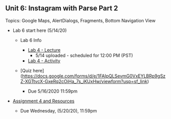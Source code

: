 ## Unit 6: Instagram with Parse Part 2
Topics: Google Maps, AlertDialogs, Fragments, Bottom Navigation View
* Lab 6 start here (5/14/20)
  * Lab 6 Info
     * [Lab 4 - Lecture](https://youtu.be/Uu0CWGf5Klc)
          * 5/14 uploaded - scheduled for 12:00 PM (PST)
     * [Lab 4 - Activity](https://courses.codepath.com/courses/android_university/unit/6#!exercises)

  * [Quiz here] (https://docs.google.com/forms/d/e/1FAIpQLSevmG0VxEYLBRp9gSzZ-XGTtvcX-GxeRq2cOiHa_7s_iKUxHw/viewform?usp=sf_link)
     * Due 5/16/2020 11:59pm
     
* [Assignment 4 and Resources](https://courses.codepath.com/courses/android_university/unit/6#!assignment)
   * Due Wednesday, (5/20/20), 11:59pm 
